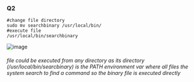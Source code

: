 ### Q2
```
#change file directory
sudo mv searchbinary /usr/local/bin/
#execute file
/usr/local/bin/searchbinary
```
![image](https://github.com/Somiahamdy/Embedded_Linux/assets/89600235/d93bebd5-08c3-49b1-ada0-9ee891a4f9c5)

###### file could be executed from any directory as its directory (/usr/local/bin/searcbinary) is the PATH environment var where all files the system search to find a command so the binary file is executed directly



